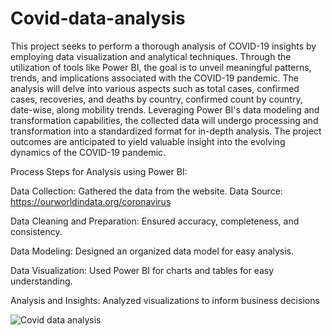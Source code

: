 # Covid-data-analysis

This project seeks to perform a thorough analysis of COVID-19 insights by employing data visualization and analytical techniques. Through the utilization of tools like Power BI, the goal is to unveil meaningful patterns, trends, and implications associated with the COVID-19 pandemic. The analysis will delve into various aspects such as total cases, confirmed cases, recoveries, and deaths by country, confirmed count by country, date-wise, along mobility trends. Leveraging Power BI's data modeling and transformation capabilities, the collected data will undergo processing and transformation into a standardized format for in-depth analysis. The project outcomes are anticipated to yield valuable insight into the evolving dynamics of the COVID-19 pandemic.

Process Steps for Analysis using Power BI:

Data Collection: Gathered the data from the website. Data Source: https://ourworldindata.org/coronavirus 

Data Cleaning and Preparation: Ensured accuracy, completeness, and consistency.

Data Modeling: Designed an organized data model for easy analysis.

Data Visualization: Used Power BI for charts and tables for easy understanding.

Analysis and Insights: Analyzed visualizations to inform business decisions

![Covid data analysis](https://github.com/githubPratima/Covid-data-analysis/assets/98135375/3de81373-5ef3-4230-9656-1ac68cb51863)
